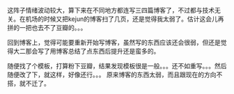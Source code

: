 这阵子情绪波动较大，算下来在不同地方都连写三四篇博客了，不过都与技术无关。在机场的时候又把kejun的博客扫了几页，还是觉得我太弱了。估计这会儿再拼的一把也去不了豆瓣的。。。

回到博客上，觉得可能要重新开始写博客，虽然写的东西应该还会很弱，但还是觉得大二那会写了用博客总结了点东西后提升还是蛮多的。

随便找了个模板，打算粉下豆瓣，结果发现模板很是一般。。。还不如重写。。。然后随便改了下，就这样，好像还行。。。
原来博客的东西太弱，而且跟现在的方向不搭，就不迁了。
